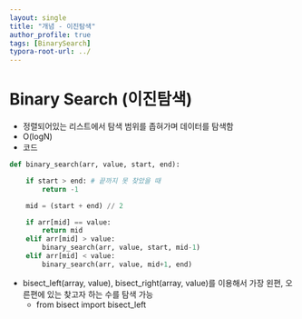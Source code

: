 ```yaml
---
layout: single
title: "개념 - 이진탐색"
author_profile: true
tags: [BinarySearch]
typora-root-url: ../
---
```

# Binary Search (이진탐색)

- 정렬되어있는 리스트에서 탐색 범위를 좁혀가며 데이터를 탐색함
- O(logN)
- 코드

```python
def binary_search(arr, value, start, end):

    if start > end: # 끝까지 못 찾았을 때
        return -1

    mid = (start + end) // 2

    if arr[mid] == value:
        return mid
    elif arr[mid] > value:
        binary_search(arr, value, start, mid-1)
    elif arr[mid] < value:
        binary_search(arr, value, mid+1, end)
```

- bisect_left(array, value), bisect_right(array, value)를 이용해서 가장 왼편, 오른편에 있는 찾고자 하는 수를 탐색 가능
  - from bisect import bisect_left
